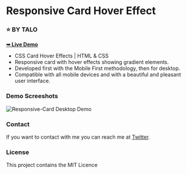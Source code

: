 # Responsive Card Hover Effect
### ⭐ BY TALO

<a href="https://alphaotuken.github.io/404-Responsive-Page/"><strong>➥ Live Demo</strong></a>

- CSS Card Hover Effects | HTML & CSS
- Responsive card with hover effects showing gradient elements.
- Developed first with the Mobile First methodology, then for desktop.
- Compatible with all mobile devices and with a beautiful and pleasant user interface.

### Demo Screeshots

![Responsive-Card Desktop Demo](https://user-images.githubusercontent.com/100890340/236624604-e5265fce-65b1-49ec-9602-da9e782216d3.png)

### Contact

If you want to contact with me you can reach me at [Twitter](https://www.twitter.com/taloisik).

### License

This project contains the MIT Licence 

